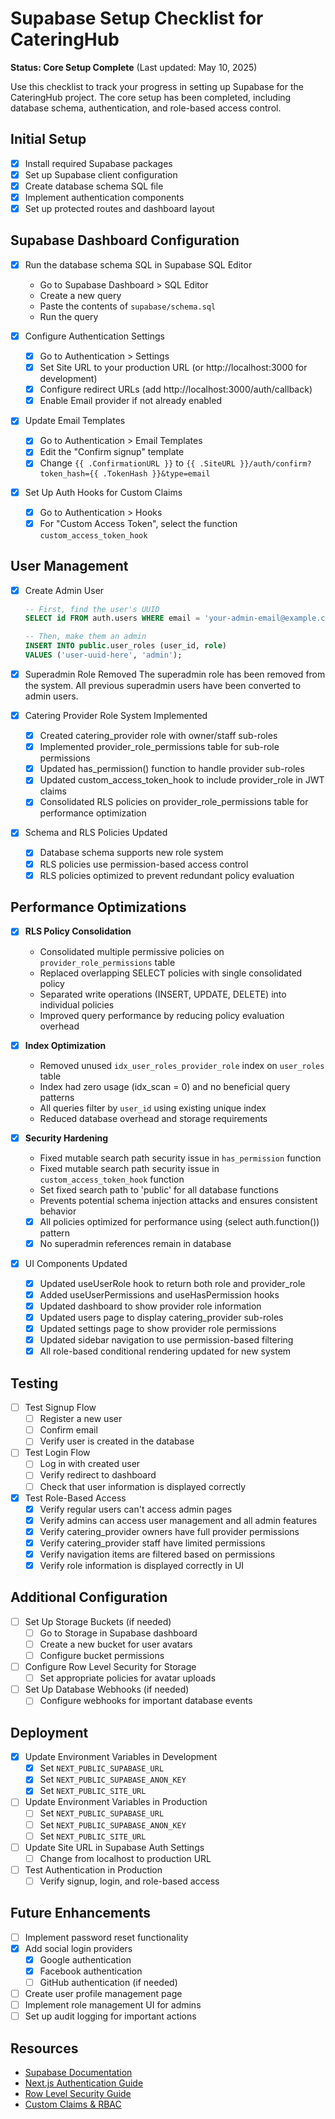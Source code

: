 # Supabase Setup Checklist for CateringHub

**Status: Core Setup Complete** (Last updated: May 10, 2025)

Use this checklist to track your progress in setting up Supabase for the CateringHub project. The core setup has been completed, including database schema, authentication, and role-based access control.

## Initial Setup

- [x] Install required Supabase packages
- [x] Set up Supabase client configuration
- [x] Create database schema SQL file
- [x] Implement authentication components
- [x] Set up protected routes and dashboard layout

## Supabase Dashboard Configuration

- [x] Run the database schema SQL in Supabase SQL Editor
  - Go to Supabase Dashboard > SQL Editor
  - Create a new query
  - Paste the contents of `supabase/schema.sql`
  - Run the query

- [x] Configure Authentication Settings
  - [x] Go to Authentication > Settings
  - [x] Set Site URL to your production URL (or http://localhost:3000 for development)
  - [x] Configure redirect URLs (add http://localhost:3000/auth/callback)
  - [x] Enable Email provider if not already enabled

- [x] Update Email Templates
  - [x] Go to Authentication > Email Templates
  - [x] Edit the "Confirm signup" template
  - [x] Change `{{ .ConfirmationURL }}` to `{{ .SiteURL }}/auth/confirm?token_hash={{ .TokenHash }}&type=email`

- [x] Set Up Auth Hooks for Custom Claims
  - [x] Go to Authentication > Hooks
  - [x] For "Custom Access Token", select the function `custom_access_token_hook`

## User Management

- [x] Create Admin User
  ```sql
  -- First, find the user's UUID
  SELECT id FROM auth.users WHERE email = 'your-admin-email@example.com';

  -- Then, make them an admin
  INSERT INTO public.user_roles (user_id, role)
  VALUES ('user-uuid-here', 'admin');
  ```

- [x] Superadmin Role Removed
  The superadmin role has been removed from the system. All previous superadmin users have been converted to admin users.

- [x] Catering Provider Role System Implemented
  - [x] Created catering_provider role with owner/staff sub-roles
  - [x] Implemented provider_role_permissions table for sub-role permissions
  - [x] Updated has_permission() function to handle provider sub-roles
  - [x] Updated custom_access_token_hook to include provider_role in JWT claims
  - [x] Consolidated RLS policies on provider_role_permissions table for performance optimization

- [x] Schema and RLS Policies Updated
  - [x] Database schema supports new role system
  - [x] RLS policies use permission-based access control
  - [x] RLS policies optimized to prevent redundant policy evaluation

## Performance Optimizations

- [x] **RLS Policy Consolidation**
  - Consolidated multiple permissive policies on `provider_role_permissions` table
  - Replaced overlapping SELECT policies with single consolidated policy
  - Separated write operations (INSERT, UPDATE, DELETE) into individual policies
  - Improved query performance by reducing policy evaluation overhead

- [x] **Index Optimization**
  - Removed unused `idx_user_roles_provider_role` index on `user_roles` table
  - Index had zero usage (idx_scan = 0) and no beneficial query patterns
  - All queries filter by `user_id` using existing unique index
  - Reduced database overhead and storage requirements

- [x] **Security Hardening**
  - Fixed mutable search path security issue in `has_permission` function
  - Fixed mutable search path security issue in `custom_access_token_hook` function
  - Set fixed search path to 'public' for all database functions
  - Prevents potential schema injection attacks and ensures consistent behavior
  - [x] All policies optimized for performance using (select auth.function()) pattern
  - [x] No superadmin references remain in database

- [x] UI Components Updated
  - [x] Updated useUserRole hook to return both role and provider_role
  - [x] Added useUserPermissions and useHasPermission hooks
  - [x] Updated dashboard to show provider role information
  - [x] Updated users page to display catering_provider sub-roles
  - [x] Updated settings page to show provider role permissions
  - [x] Updated sidebar navigation to use permission-based filtering
  - [x] All role-based conditional rendering updated for new system

## Testing

- [ ] Test Signup Flow
  - [ ] Register a new user
  - [ ] Confirm email
  - [ ] Verify user is created in the database

- [ ] Test Login Flow
  - [ ] Log in with created user
  - [ ] Verify redirect to dashboard
  - [ ] Check that user information is displayed correctly

- [x] Test Role-Based Access
  - [x] Verify regular users can't access admin pages
  - [x] Verify admins can access user management and all admin features
  - [x] Verify catering_provider owners have full provider permissions
  - [x] Verify catering_provider staff have limited permissions
  - [x] Verify navigation items are filtered based on permissions
  - [x] Verify role information is displayed correctly in UI

## Additional Configuration

- [ ] Set Up Storage Buckets (if needed)
  - [ ] Go to Storage in Supabase dashboard
  - [ ] Create a new bucket for user avatars
  - [ ] Configure bucket permissions

- [ ] Configure Row Level Security for Storage
  - [ ] Set appropriate policies for avatar uploads

- [ ] Set Up Database Webhooks (if needed)
  - [ ] Configure webhooks for important database events

## Deployment

- [x] Update Environment Variables in Development
  - [x] Set `NEXT_PUBLIC_SUPABASE_URL`
  - [x] Set `NEXT_PUBLIC_SUPABASE_ANON_KEY`
  - [x] Set `NEXT_PUBLIC_SITE_URL`

- [ ] Update Environment Variables in Production
  - [ ] Set `NEXT_PUBLIC_SUPABASE_URL`
  - [ ] Set `NEXT_PUBLIC_SUPABASE_ANON_KEY`
  - [ ] Set `NEXT_PUBLIC_SITE_URL`

- [ ] Update Site URL in Supabase Auth Settings
  - [ ] Change from localhost to production URL

- [ ] Test Authentication in Production
  - [ ] Verify signup, login, and role-based access

## Future Enhancements

- [ ] Implement password reset functionality
- [x] Add social login providers
  - [x] Google authentication
  - [x] Facebook authentication
  - [ ] GitHub authentication (if needed)
- [ ] Create user profile management page
- [ ] Implement role management UI for admins
- [ ] Set up audit logging for important actions

## Resources

- [Supabase Documentation](https://supabase.com/docs)
- [Next.js Authentication Guide](https://supabase.com/docs/guides/auth/server-side/nextjs)
- [Row Level Security Guide](https://supabase.com/docs/guides/database/postgres/row-level-security)
- [Custom Claims & RBAC](https://supabase.com/docs/guides/database/postgres/custom-claims-and-role-based-access-control-rbac)

